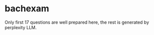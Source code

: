 # bachexam

Only first 17 questions are well prepared here, the rest is generated by perplexity LLM.
